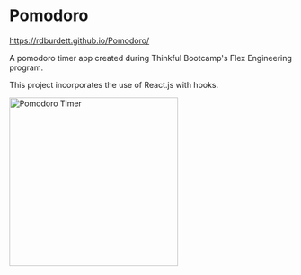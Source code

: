 # Pomodoro

https://rdburdett.github.io/Pomodoro/

A pomodoro timer app created during Thinkful Bootcamp's Flex Engineering program.

This project incorporates the use of React.js with hooks.

<img width="300px" alt="Pomodoro Timer" src="https://user-images.githubusercontent.com/46675270/153950520-010c9679-9d81-47c2-978f-79bc02461a88.png">
